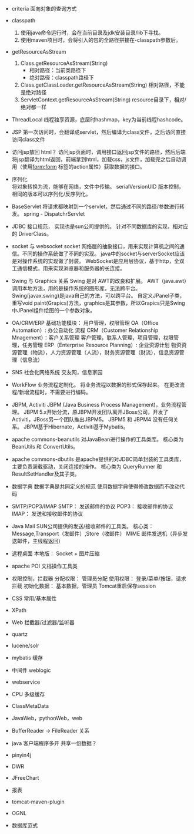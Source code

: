 
- criteria
	面向对象的查询方式

- classpath
	1. 使用java命令运行时，会在当前目录及jdk安装目录/lib下寻找。
	2. 使用maven项目时，会将引入的包的全路径拼接在-classpath参数后。

- getResourceAsStream
	1. Class.getResourceAsStream(String)
		- 相对路径：当前类路径下
		- 绝对路径：classpath路径下
	2. Class.getClassLoader.getResourceAsStream(String)
		相对路径，不能是绝对路径
	3. ServletContext.getResourceAsStream(String)
		resource目录下，相对/绝对都一样

- ThreadLocal
	线程独享资源，底层时hashmap，key为当前线程hashcode。
- JSP
	第一次访问时，会翻译成servlet，然后编译为class文件，之后访问直接访问class文件
- 访问jsp放回 html？
	访问jsp页面时，调用接口返回jsp文件的路径，然后后端将jsp翻译为html返回，前端拿到html，加载css，js文件，加载完之后自动调用（使用<form:form> 标签的action属性）获取数据的接口。

- 序列化  
	将对象转换为流，能够在网络，文件中传输。
	serialVersionUID 版本控制，相同的版本可以序列化/反序列化。

- BaseServlet
	将请求都映射到一个servlet，然后通过不同的路径/参数进行转发。
	spring - DispatchrServlet

- JDBC
	接口规范， 实现也是sun公司提供的。
	针对不同数据库的实现，相对应的 DriverClass。

- socket 与 websocket
	socket 网络层的抽象接口，用来实现计算机之间的通信。不同的操作系统做了不同的实现。
	java中的socket与serverSocket应该是对操作系统的实现做了封装。
	WebSocket是应用层协议，基于http，全双工通信模式，用来实现浏览器和服务器的长连接。

- Swing 与 Graphics 关系
	Swing 是对 AWT的改良和扩展。
	AWT（java.awt）调用本地方法，用的是操作系统的图形库，无法跨平台。
	Swing(javax.swing)是java自己的方法，可以跨平台。
	自定义JPanel子类，重写void paint(Grapics)方法，graphics是其参数，所以Grapics只是Swing中JPanel组件绘图的一个参数对象。

- OA/CRM/ERP
	基础功能模块： 用户管理，权限管理
	OA（Office Automation）: 办公自动化
		流程
	CRM（Customer Relationship Mnagement）：客户关系管理
		客户管理，联系人管理，项目管理，权限管理，任务管理
	ERP（Enterprise Resource Planning）: 企业资源计划
		物资资源管理（物流），人力资源管理（人流），财务资源管理（财流），信息资源管理（信息流）

- SNS
	社会化网络系统
	交友网，信息家园

- WorkFlow
	业务流程定制化。
	将业务流程以数据的形式保存起来。
	在更改流程/新增流程时，不需要进行编码。

- JBPM, Activiti
	JBPM (Java Business Process Management)，业务流程管理。
	JBPM 5.x开始分流，原JBPM开发团队离开JBoss公司，开发了Activiti，JBoss另一个团队推出JBPM5。
	JBPM5 和 JBPM4 没有任何关系。
	JBPM基于Hibernate，Activiti基于Mybatis。


- apache commons-beanutils
	对JavaBean进行操作的工具类库。
	核心类为	BeanUtils 和 ConvertUtils。

- apache commons-dbutils
	是apache提供的对JDBC简单封装的工具类库，主要负责装载驱动，关闭连接的操作。
	核心类为	QueryRunner 和 ResultSetHandler及其子类。

- 数据字典
	数据字典是共同定义的规范
	使用数据字典使得修改数据而不改动代码

- SMTP/POP3/IMAP
	SMTP： 发送邮件的协议
	POP3： 接收邮件的协议
	IMAP： 发送和接收邮件的协议

- Java Mail
	SUN公司提供的发送/接收邮件的工具类。
	核心类：Message,Transport（发邮件）,Store（收邮件）
	MIME
	邮件发送机（异步发送邮件，主线程返回）

- 远程桌面
	本地版： Socket + 图片压缩

- apache POI
	文档操作工具类

- 权限控制，拦截器
	分配权限： 管理员分配
	使用权限： 登录/菜单/按钮，请求拦截
	初始化数据： 基本数据，管理员
	Tomcat重启保存session

- CSS 常用/基本属性
- XPath
- Web 拦截器/过滤器/监听器
- quartz
- lucene/solr
- mybatis  缓存
- 中间件 weblogic
- webservice
- CPU 多级缓存
- ClassMetaData
- JavaWeb，pythonWeb，web
- BufferReader -> FileReader 关系
- java 客户端程序多开 共享一份数据？
- pinyin4j
- DWR
- JFreeChart
- 报表
- tomcat-maven-plugin
- OGNL
- 数据库范式
	
